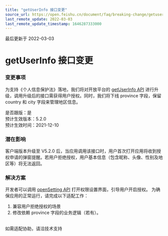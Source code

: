 ```yaml
---
title: "getUserInfo 接口变更"
source_url: https://open.feishu.cn/document/faq/breaking-change/getuserinfo-api-change
last_remote_update: 2022-03-03
last_remote_update_timestamp: 1646287333000
---
```

最后更新于 2022-03-03

# getUserInfo 接口变更
### 变更事项
为支持《个人信息保护法》落地，我们将对开放平台的 [getUserInfo API](https://open.feishu.cn/document/uYjL24iN/ucjMx4yNyEjL3ITM) 进行升级，调用升级后的接口需获得用户授权。同时，我们将下线 province 字段，保留 country 和 city 字段来管理地区信息。

是否跟版：是<br>
预计生效版本：5.2.0<br>
预计生效时间：2021-12-10<br>

### 潜在影响
客户端版本升级至 V5.2.0 后，当应用调用该接口时，用户首次打开应用将收到授权申请的弹窗提醒。若用户拒绝授权，用户基本信息（包含昵称、头像、性别及地区等）将无法返回。

### 解决方案
开发者可以调用 [openSetting API](https://open.feishu.cn/document/uYjL24iN/uUzMx4SNzEjL1MTM) 打开权限设置界面，引导用户开启授权。
为确保应用的正常运行，请完成以下适配工作：
1. 兼容用户拒绝授权的场景
2. 修改依赖 province 字段的业务逻辑（若有）。

<br> 如需适配协助，请洽技术支持
